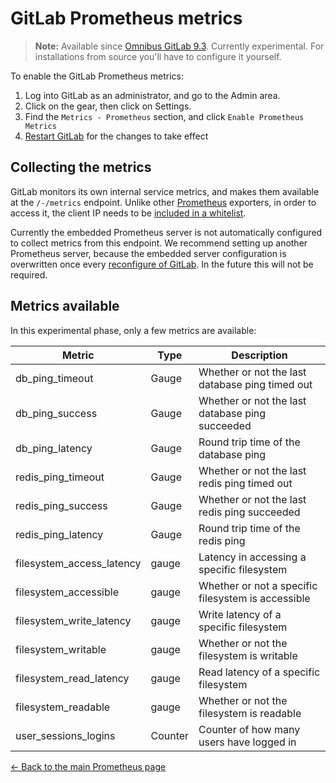 # GitLab Prometheus metrics

>**Note:**
Available since [Omnibus GitLab 9.3][29118]. Currently experimental. For
installations from source you'll have to configure it yourself.

To enable the GitLab Prometheus metrics:

1. Log into GitLab as an administrator, and go to the Admin area.
1. Click on the gear, then click on Settings.
1. Find the `Metrics - Prometheus` section, and click `Enable Prometheus Metrics`
1. [Restart GitLab][restart] for the changes to take effect

## Collecting the metrics

GitLab monitors its own internal service metrics, and makes them available at the
`/-/metrics` endpoint. Unlike other [Prometheus] exporters, in order to access
it, the client IP needs to be [included in a whitelist][whitelist].

Currently the embedded Prometheus server is not automatically configured to
collect metrics from this endpoint. We recommend setting up another Prometheus
server, because the embedded server configuration is overwritten once every
[reconfigure of GitLab][reconfigure]. In the future this will not be required.

## Metrics available

In this experimental phase, only a few metrics are available:

| Metric | Type | Description |
| ------ | ---- | ----------- |
| db_ping_timeout | Gauge | Whether or not the last database ping timed out |
| db_ping_success | Gauge | Whether or not the last database ping succeeded |
| db_ping_latency | Gauge | Round trip time of the database ping |
| redis_ping_timeout | Gauge | Whether or not the last redis ping timed out |
| redis_ping_success | Gauge | Whether or not the last redis ping succeeded |
| redis_ping_latency | Gauge | Round trip time of the redis ping |
| filesystem_access_latency | gauge | Latency in accessing a specific filesystem |
| filesystem_accessible | gauge | Whether or not a specific filesystem is accessible |
| filesystem_write_latency | gauge | Write latency of a specific filesystem |
| filesystem_writable | gauge | Whether or not the filesystem is writable |
| filesystem_read_latency | gauge | Read latency of a specific filesystem |
| filesystem_readable | gauge | Whether or not the filesystem is readable |
| user_sessions_logins | Counter | Counter of how many users have logged in | 

[← Back to the main Prometheus page](index.md)

[29118]: https://gitlab.com/gitlab-org/gitlab-ce/issues/29118
[Prometheus]: https://prometheus.io
[restart]: ../../restart_gitlab.md#omnibus-gitlab-restart
[whitelist]: ../ip_whitelist.md
[reconfigure]: ../../restart_gitlab.md#omnibus-gitlab-reconfigure
